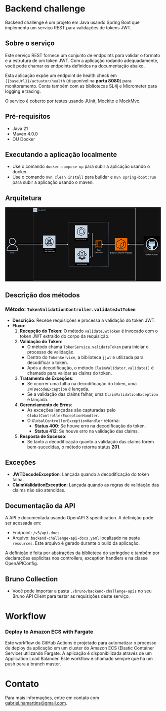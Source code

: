 # Backend challenge

Backend challenge é um projeto em Java usando Spring Boot que implementa um serviço REST para validações de tokens JWT.

## Sobre o serviço

Este serviço REST fornece um conjunto de endpoints para validar o formato e a estrutura de um token JWT. Com a aplicação rodando adequadamente, você pode chamar os endpoints definidos na documentação abaixo.


Esta aplicação expõe um endpoint de health check em ```{{baseUrl}}/actuator/health``` (disponível na **porta 8080**) para monitoramento. Conta também com as bibliotecas SL4j e Micrometer para logging e tracing.

O serviço é coberto por testes usando JUnit, Mockito e MockMvc.

## Pré-requisitos

- Java 21
- Maven 4.0.0
- OU Docker

## Executando a aplicação localmente

- Use o comando `docker-compose up` para subir a aplicação usando o docker.
- Use o comando `mvn clean install` para buildar e `mvn spring-boot:run` para subir a aplicação usando o maven.



## Arquitetura

![Arquitetura](src/main/resources/static/backend-challenge-arch.png)

## Descrição dos métodos

### Método: `TokenValidationController.validateJwtToken`
- **Descrição**: Recebe requisições e processa a validação do token JWT.
- **Fluxo**:
    1. **Recepção do Token**: O método `validateJwtToken` é invocado com o token JWT extraído do corpo da requisição.
    2. **Validação do Token**:
        - O método chama `TokenService.validateToken` para iniciar o processo de validação.
        - Dentro do `TokenService`, a biblioteca `jjwt` é utilizada para decodificar o token.
        - Após a decodificação, o método `ClaimValidator.validate()` é chamado para validar as claims do token.
    3. **Tratamento de Exceções**:
        - Se ocorrer uma falha na decodificação do token, uma `JWTDecodeException` é lançada.
        - Se a validação das claims falhar, uma `ClaimValidationException` é lançada.
    4. **Gerenciamento de Erros**:
        - As exceções lançadas são capturadas pelo `GlobalControllerExceptionHandler`.
        - O `GlobalControllerExceptionHandler` retorna:
            - **Status 400**: Se houve erro na decodificação do token.
            - **Status 412**: Se houve erro na validação das claims.
    5. **Resposta de Sucesso**:
        - Se tanto a decodificação quanto a validação das claims forem bem-sucedidas, o método retorna status **201**.

## Exceções
- **JWTDecodeException**: Lançada quando a decodificação do token falha.
- **ClaimValidationException**: Lançada quando as regras de validação das claims não são atendidas.

## Documentação da API

A API é documentada usando OpenAPI 3 specification. A definição pode ser acessada em:

- Endpoint: `/v3/api-docs`
- Arquivo: `backend-challenge-api-docs.yaml` localizado na pasta `resources`. Este arquivo é gerado durante o build da aplicação.

A definição é feita por abstrações da biblioteca do springdoc e também por declarações explícitas nos controllers, exception handlers e na classe OpenAPIConfig.

## Bruno Collection

- Você pode importar  a pasta `./bruno/backend-challenge-apis` no seu Bruno API Client para testar as requisições deste serviço.

# Workflow

### Deploy to Amazon ECS with Fargate

Este workflow do GitHub Actions é projetado para automatizar o processo de deploy da aplicação em um cluster do Amazon ECS (Elastic Container Service) utilizando Fargate. A aplicação é disponibilizada através de um Application Load Balancer. Este workflow é chamado sempre que há um push para a branch master.

# Contato

Para mais informações, entre em contato com [gabriel.hamartins@gmail.com](mailto:gabriel.hamartins@gmail.com).